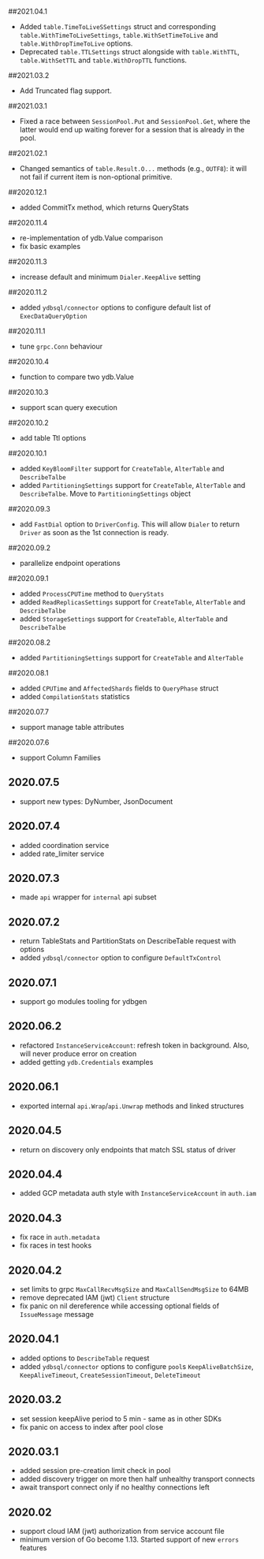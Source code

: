 ##2021.04.1
* Added `table.TimeToLiveSSettings` struct and corresponding
  `table.WithTimeToLiveSettings`, `table.WithSetTimeToLive`
  and `table.WithDropTimeToLive` options.
* Deprecated `table.TTLSettings` struct alongside with
  `table.WithTTL`, `table.WithSetTTL` and `table.WithDropTTL` functions.

##2021.03.2
* Add Truncated flag support.

##2021.03.1
* Fixed a race between `SessionPool.Put` and `SessionPool.Get`, where the latter
  would end up waiting forever for a session that is already in the pool.

##2021.02.1
* Changed semantics of `table.Result.O...` methods (e.g., `OUTF8`):
  it will not fail if current item is non-optional primitive.

##2020.12.1
* added CommitTx method, which returns QueryStats

##2020.11.4
* re-implementation of ydb.Value comparison
* fix basic examples

##2020.11.3
* increase default and minimum `Dialer.KeepAlive` setting

##2020.11.2
* added `ydbsql/connector` options to configure default list of `ExecDataQueryOption`

##2020.11.1
* tune `grpc.Conn` behaviour

##2020.10.4
* function to compare two ydb.Value

##2020.10.3
* support scan query execution

##2020.10.2
* add table Ttl options

##2020.10.1
* added `KeyBloomFilter` support for `CreateTable`, `AlterTable` and `DescribeTalbe`
* added `PartitioningSettings` support for `CreateTable`, `AlterTable` and `DescribeTalbe`. Move to `PartitioningSettings` object

##2020.09.3
* add `FastDial` option to `DriverConfig`.
  This will allow `Dialer` to return `Driver` as soon as the 1st connection is ready.

##2020.09.2
* parallelize endpoint operations

##2020.09.1
* added `ProcessCPUTime` method to `QueryStats`
* added `ReadReplicasSettings` support for `CreateTable`, `AlterTable` and `DescribeTalbe`
* added `StorageSettings` support for `CreateTable`, `AlterTable` and `DescribeTalbe`

##2020.08.2
* added `PartitioningSettings` support for `CreateTable` and `AlterTable`

##2020.08.1
* added `CPUTime` and `AffectedShards` fields to `QueryPhase` struct
* added `CompilationStats` statistics

##2020.07.7
* support manage table attributes

##2020.07.6
* support Column Families

## 2020.07.5
* support new types: DyNumber, JsonDocument

## 2020.07.4
* added coordination service
* added rate_limiter service

## 2020.07.3
* made `api` wrapper for `internal` api subset

## 2020.07.2
* return TableStats and PartitionStats on DescribeTable request with options
* added `ydbsql/connector` option to configure `DefaultTxControl`

## 2020.07.1
* support go modules tooling for ydbgen

## 2020.06.2
* refactored `InstanceServiceAccount`: refresh token in background.
  Also, will never produce error on creation
* added getting `ydb.Credentials` examples

## 2020.06.1

* exported internal `api.Wrap`/`api.Unwrap` methods and linked structures

## 2020.04.5

* return on discovery only endpoints that match SSL status of driver

## 2020.04.4

* added GCP metadata auth style with `InstanceServiceAccount` in `auth.iam`

## 2020.04.3

* fix race in `auth.metadata`
* fix races in test hooks

## 2020.04.2

* set limits to grpc `MaxCallRecvMsgSize` and `MaxCallSendMsgSize` to 64MB
* remove deprecated IAM (jwt) `Client` structure
* fix panic on nil dereference while accessing optional fields of `IssueMessage` message

## 2020.04.1

* added options to `DescribeTable` request
* added `ydbsql/connector` options to configure `pool`s  `KeepAliveBatchSize`, `KeepAliveTimeout`, `CreateSessionTimeout`, `DeleteTimeout`

## 2020.03.2

* set session keepAlive period to 5 min - same as in other SDKs
* fix panic on access to index after pool close

## 2020.03.1

* added session pre-creation limit check in pool
* added discovery trigger on more then half unhealthy transport connects
* await transport connect only if no healthy connections left

## 2020.02

* support cloud IAM (jwt) authorization from service account file
* minimum version of Go become 1.13. Started support of new `errors` features
